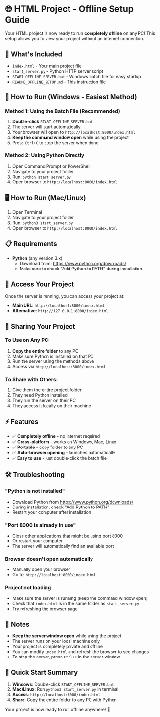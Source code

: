 # 🌐 HTML Project - Offline Setup Guide

Your HTML project is now ready to run **completely offline** on any PC! This setup allows you to view your project without an internet connection.

## 📁 What's Included

- `index.html` - Your main project file
- `start_server.py` - Python HTTP server script
- `START_OFFLINE_SERVER.bat` - Windows batch file for easy startup
- `README_OFFLINE_SETUP.md` - This instruction file

## 🚀 How to Run (Windows - Easiest Method)

### Method 1: Using the Batch File (Recommended)
1. **Double-click** `START_OFFLINE_SERVER.bat`
2. The server will start automatically
3. Your browser will open to `http://localhost:8000/index.html`
4. **Keep the command window open** while using the project
5. Press `Ctrl+C` to stop the server when done

### Method 2: Using Python Directly
1. Open Command Prompt or PowerShell
2. Navigate to your project folder
3. Run: `python start_server.py`
4. Open browser to `http://localhost:8000/index.html`

## 🖥️ How to Run (Mac/Linux)

1. Open Terminal
2. Navigate to your project folder
3. Run: `python3 start_server.py`
4. Open browser to `http://localhost:8000/index.html`

## 📋 Requirements

- **Python** (any version 3.x)
  - Download from: https://www.python.org/downloads/
  - Make sure to check "Add Python to PATH" during installation

## 🔗 Access Your Project

Once the server is running, you can access your project at:
- **Main URL**: `http://localhost:8000/index.html`
- **Alternative**: `http://127.0.0.1:8000/index.html`

## 📱 Sharing Your Project

### To Use on Any PC:
1. **Copy the entire folder** to any PC
2. Make sure Python is installed on that PC
3. Run the server using the methods above
4. Access via `http://localhost:8000/index.html`

### To Share with Others:
1. Give them the entire project folder
2. They need Python installed
3. They run the server on their PC
4. They access it locally on their machine

## ⚡ Features

- ✅ **Completely offline** - no internet required
- ✅ **Cross-platform** - works on Windows, Mac, Linux
- ✅ **Portable** - copy folder to any PC
- ✅ **Auto-browser opening** - launches automatically
- ✅ **Easy to use** - just double-click the batch file

## 🛠️ Troubleshooting

### "Python is not installed"
- Download Python from https://www.python.org/downloads/
- During installation, check "Add Python to PATH"
- Restart your computer after installation

### "Port 8000 is already in use"
- Close other applications that might be using port 8000
- Or restart your computer
- The server will automatically find an available port

### Browser doesn't open automatically
- Manually open your browser
- Go to: `http://localhost:8000/index.html`

### Project not loading
- Make sure the server is running (keep the command window open)
- Check that `index.html` is in the same folder as `start_server.py`
- Try refreshing the browser page

## 📝 Notes

- **Keep the server window open** while using the project
- The server runs on your local machine only
- Your project is completely private and offline
- You can modify `index.html` and refresh the browser to see changes
- To stop the server, press `Ctrl+C` in the server window

## 🎯 Quick Start Summary

1. **Windows**: Double-click `START_OFFLINE_SERVER.bat`
2. **Mac/Linux**: Run `python3 start_server.py` in terminal
3. **Access**: `http://localhost:8000/index.html`
4. **Share**: Copy the entire folder to any PC with Python

Your project is now ready to run offline anywhere! 🎉
